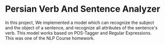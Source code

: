 # Persian Verb And Sentence Analyzer
In this project, We implemented a model which can recognize the subject and the object of a sentence, and recognize all attributes of the sentence's verb. 
This model works based on POS-Tagger and Regular Expressions.
This was one of the NLP Course homework.
